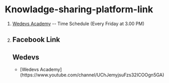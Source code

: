 # Knowladge-sharing-platform-link

1. [Wedevs Academy](https://www.youtube.com/channel/UChJemyjsuFzs32ICOOgn5GA) -- Time Schedule (Every Friday at 3.00 PM)
    <li><h2>Facebook Link </h2> </li>
    
    <h2>Wedevs </h2>
        <ul>
            <li> [Wedevs Academy](https://www.youtube.com/channel/UChJemyjsuFzs32ICOOgn5GA)</li> 
         </ul>
